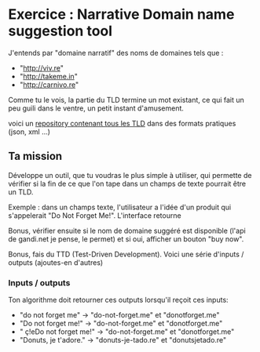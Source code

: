 # Exercice : Narrative Domain name suggestion tool

J'entends par "domaine narratif" des noms de domaines tels que : 

- "http://viv.re"
- "http://takeme.in"
- "http://carnivo.re"

Comme tu le vois, la partie du TLD termine un mot existant, ce qui fait un peu guili dans le ventre, un petit instant d'amusement.

voici un [repository contenant tous les TLD](https://github.com/umpirsky/tld-list) dans des formats pratiques (json, xml ...) 

## Ta mission

Développe un outil, que tu voudras le plus simple à utiliser, qui permette de vérifier si la fin de ce que l'on tape dans un champs de texte pourrait être un TLD. 

Exemple : dans un champs texte, l'utilisateur a l'idée d'un produit qui s'appelerait "Do Not Forget Me!". L'interface retourne 


Bonus, vérifier ensuite si le nom de domaine suggéré est disponible (l'api de gandi.net je pense, le permet) et si oui, afficher un bouton "buy now".

Bonus, fais du TTD (Test-Driven Development). Voici une série d'inputs / outputs (ajoutes-en d'autres)

### Inputs / outputs
Ton algorithme doit retourner ces outputs lorsqu'il reçoit ces inputs:

- "do not forget me" -> "do-not-forget.me" et "donotforget.me"
- "Do not forget me!" -> "do-not-forget.me" et "donotforget.me"
- " ç!eDo not forget me!" -> "do-not-forget.me" et "donotforget.me"
- "Donuts, je t'adore." -> "donuts-je-tado.re" et "donutsjetado.re"

